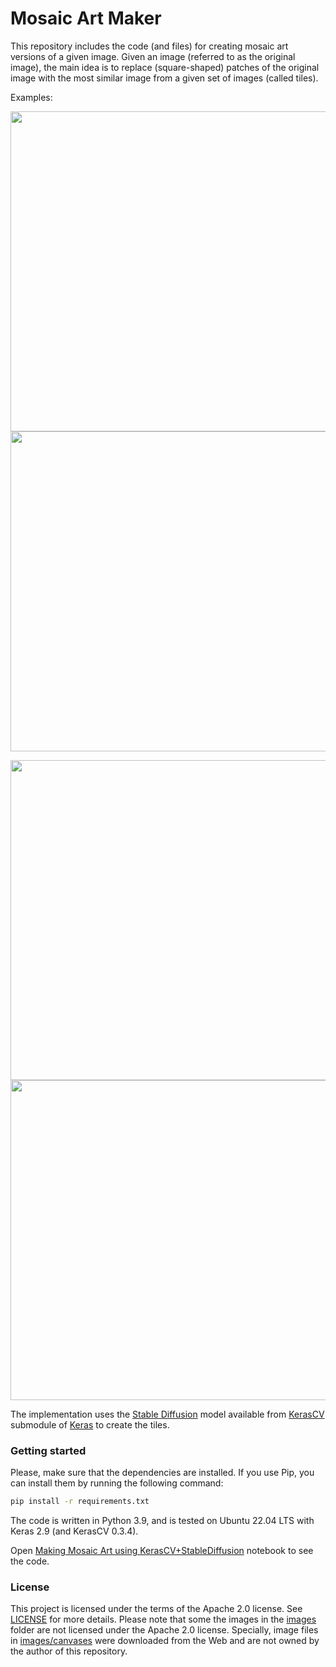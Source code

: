 # Mosaic Art Maker

This repository includes the code (and files) for creating mosaic art versions of a given image. Given an image (referred to as the original image), 
the main idea is to replace (square-shaped) patches of the original image with the most similar image from a given set of 
images (called tiles). 

Examples:


<img src="images/canvases/miley_cyrus.png" width="512" height="512"/> <img src="images/outputs/miley_cyrus_mosaic_art_0.png" width="512" height="512"/> 


<img src="images/nixon_visions.png" width="512" height="512"/> <img src="images/outputs/nixon_visions_mosaic_art_0.png" width="512" height="512"/>


The implementation uses the [Stable Diffusion](https://en.wikipedia.org/wiki/Stable_Diffusion) model available from [KerasCV](https://github.com/keras-team/keras-cv) submodule of [Keras](https://keras.io/) to create the tiles.

### Getting started

Please, make sure that the dependencies are installed. If you use Pip, you can install them by running the following command:

```bash
pip install -r requirements.txt
```

The code is written in Python 3.9, and is tested on Ubuntu 22.04 LTS with Keras 2.9 (and KerasCV 0.3.4).


Open [Making Mosaic Art using KerasCV+StableDiffusion](make_mosaic_art.ipynb) notebook to see the code.


### License

This project is licensed under the terms of the Apache 2.0 license. See [LICENSE](LICENSE.md) for more details.
Please note that some the images in the [images](images) folder are not licensed under the Apache 2.0 license. Specially, image files in
[images/canvases](images/canvases) were downloaded from the Web and are not owned by the author of this repository.
